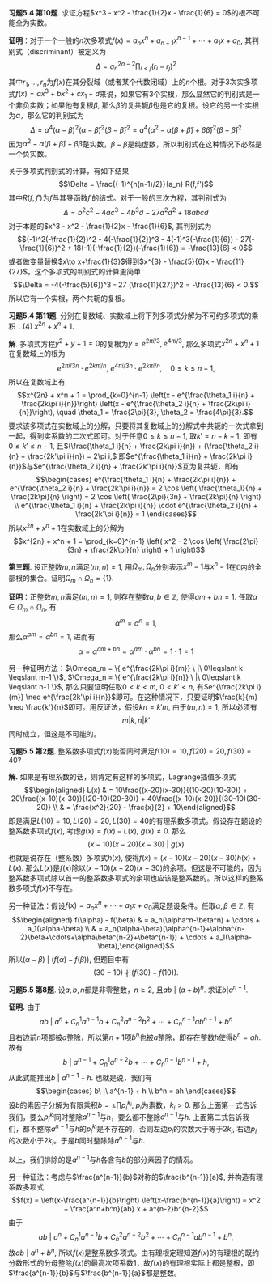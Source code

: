 **习题5.4 第10题**.
求证方程$x^3 - x^2 - \frac{1}{2}x - \frac{1}{6} = 0$的根不可能全为实数。

**证明**：对于一个一般的$n$次多项式$f(x) = a_{n}x^{n}+a_{n-1}x^{n-1}+\cdots +a_{1}x+a_{0}$,
其判别式（discriminant）被定义为
$$\Delta = a_n^{2n-2} \prod_{i< j} (r_i - r_j)^2$$
其中$r_1,\ldots, r_n$为$f(x)$在其分裂域（或者某个代数闭域）上的$n$个根。对于3次实多项式$f(x) = ax^3+bx^2+cx_1+d$来说，如果它有3个实根，那么显然它的判别式是一个非负实数；如果他有复根$\beta$,
那么$\beta$的复共轭$\bar{\beta}$也是它的复根。设它的另一个实根为$\alpha$，那么它的判别式为
$$\Delta = a^4 (\alpha-\beta)^2(\alpha-\bar{\beta})^2(\beta-\bar{\beta})^2 = a^4 (\alpha^2-\alpha(\beta+\bar{\beta})+\beta\bar{\beta})^2 (\beta-\bar{\beta})^2$$
因为$\alpha^2-\alpha(\beta+\bar{\beta})+\beta\bar{\beta}$是实数，$\beta-\bar{\beta}$是纯虚数，所以判别式在这种情况下必然是一个负实数。

关于多项式判别式的计算，有如下结果
$$\Delta = \frac{(-1)^{n(n-1)/2}}{a_n} R(f,f')$$
其中$R(f,f')$为$f$与其导函数$f'$的结式。对于一般的三次方程，其判别式为
$$\Delta = b^{2}c^{2}-4ac^{3}-4b^{3}d-27a^{2}d^{2}+18abcd$$
对于本题的$x^3 - x^2 - \frac{1}{2}x - \frac{1}{6}$, 其判别式为
$$(-1)^2(-\frac{1}{2})^2 - 4(-\frac{1}{2})^3 - 4(-1)^3(-\frac{1}{6}) - 27(-\frac{1}{6})^2 + 18(-1)(-\frac{1}{2})(-\frac{1}{6}) = -\frac{13}{6} < 0$$
或者做变量替换$x\to x+\frac{1}{3}$得到$x^{3} - \frac{5}{6}x - \frac{11}{27}$，这个多项式的判别式的计算更简单
$$\Delta = -4(-\frac{5}{6})^3 - 27 (\frac{11}{27})^2 = -\frac{13}{6} < 0.$$
所以它有一个实根，两个共轭的复根。

**习题5.4 第11题**.
分别在复数域、实数域上将下列多项式分解为不可约多项式的乘积：(4)
$x^{2n} + x^n + 1$.

**解**.
多项式方程$y^2 + y + 1 = 0$的复根为$y = e^{2\pi i/3}, e^{4\pi i/3}$,
那么多项式$x^{2n} + x^n + 1$在复数域上的根为
$$e^{2\pi i/3n} \cdot e^{2k\pi i/n},\ e^{4\pi i/3n} \cdot e^{2k\pi i/n}, \quad 0 \leqslant k \leqslant n-1,$$
所以在复数域上有
$$x^{2n} + x^n + 1 = \prod_{k=0}^{n-1} \left(x - e^{\frac{\theta_1 i}{n} + \frac{2k\pi i}{n}}\right) \left(x - e^{\frac{\theta_2 i}{n} + \frac{2k\pi i}{n}}\right), \quad \theta_1 = \frac{2\pi}{3}, \theta_2 = \frac{4\pi}{3}.$$
要求该多项式在实数域上的分解，只要将其复数域上的分解式中共轭的一次式拿到一起，得到实系数的二次式即可。对于任意$0\leqslant k \leqslant n-1$,
取$k' = n-k-1$, 即有$0\leqslant k' \leqslant n-1$,
且$(\frac{\theta_1 i}{n} + \frac{2k\pi i}{n}) + (\frac{\theta_2 i}{n} + \frac{2k'\pi i}{n}) = 2\pi i,$
即$e^{\frac{\theta_1 i}{n} + \frac{2k\pi i}{n}}$与$e^{\frac{\theta_2 i}{n} + \frac{2k'\pi i}{n}}$互为复共轭，即有
$$\begin{cases}
e^{\frac{\theta_1 i}{n} + \frac{2k\pi i}{n}} + e^{\frac{\theta_2 i}{n} + \frac{2k'\pi i}{n}} = 2 \cos \left( \frac{\theta_1}{n} + \frac{2k\pi}{n} \right) = 2 \cos \left( \frac{2\pi}{3n} + \frac{2k\pi}{n} \right) \\
e^{\frac{\theta_1 i}{n} + \frac{2k\pi i}{n}} \cdot e^{\frac{\theta_2 i}{n} + \frac{2k'\pi i}{n}} = 1
\end{cases}$$
所以$x^{2n} + x^n + 1$在实数域上的分解为
$$x^{2n} + x^n + 1 = \prod_{k=0}^{n-1} \left( x^2 - 2 \cos \left( \frac{2\pi}{3n} + \frac{2k\pi}{n} \right) + 1 \right)$$

**第三题**. 设正整数$m,n$满足$(m,n)=1$,
用$\Omega_m, \Omega_n$分别表示$x^m-1$与$x^n-1$在$\mathbb{C}$内的全部根的集合。证明$\Omega_m \cap \Omega_n = \{1\}$.

**证明**：正整数$m,n$满足$(m,n)=1$, 则存在整数$a,b\in\mathbb{Z}$,
使得$am+bn=1$. 任取$\alpha\in \Omega_m \cap \Omega_n$, 有
$$\alpha^m = \alpha^n = 1,$$
那么$\alpha^{am} = \alpha^{bn} = 1,$ 进而有
$$\alpha = \alpha^{am+bn} = \alpha^{am} \cdot \alpha^{bn} = 1 \cdot 1 = 1$$

另一种证明方法：$\Omega_m = \{ e^{\frac{2k\pi i}{m}} \ |\ 0\leqslant k \leqslant m-1 \}$,
$\Omega_n = \{ e^{\frac{2k\pi i}{n}} \ |\ 0\leqslant k \leqslant n-1 \}$,
那么只要证明任取$0 < k < m$, $0 < k' < n$,
有$e^{\frac{2k\pi i}{m}} \neq e^{\frac{2k'\pi i}{n}}$即可。在这种情况下，只要证明$\frac{k}{m} \neq \frac{k'}{n}$即可。用反证法，假设$kn=k'm$,
由于$(m,n)=1$, 所以必须有
$$m|k, n|k'$$
同时成立，但这是不可能的。

**习题5.5 第2题**.
整系数多项式$f(x)$能否同时满足$f(10)=10, f(20)=20, f(30)=40$?

**解.** 如果是有理系数的话，则肯定有这样的多项式，Lagrange插值多项式
$$\begin{aligned}
L(x) & = 10\frac{(x-20)(x-30)}{(10-20)(10-30)} + 20\frac{(x-10)(x-30)}{(20-10)(20-30)} + 40\frac{(x-10)(x-20)}{(30-10)(30-20)} \\
& = \frac{x^2}{20} - \frac{x}{2} + 10\end{aligned}$$
即是满足$L(10)=10, L(20)=20, L(30)=40$的有理系数多项式。假设存在题设的整系数多项式$f(x)$,
考虑$g(x) = f(x) - L(x)$, $g(x) \neq 0$. 那么
$$(x-10)(x-20)(x-30) \ |\ g(x)$$
也就是说存在（整系数）多项式$h(x)$,
使得$f(x) = (x-10)(x-20)(x-30)h(x) + L(x)$.
那么$L(x)$是$f(x)$除以$(x-10)(x-20)(x-30)$的余项。但这是不可能的，因为整系数多项式除以首一的整系数多项式的余项也应该是整系数的。所以这样的整系数多项式$f(x)$不存在。

另一种证法：假设$f(x) = a_nx^n + \cdots + a_1x + a_0$满足题设条件。任取$\alpha,\beta\in\mathbb{Z}$,
有
$$\begin{aligned}
f(\alpha) - f(\beta) & = a_n(\alpha^n-\beta^n) + \cdots + a_1(\alpha-\beta) \\
& = a_n(\alpha-\beta)(\alpha^{n-1}+\alpha^{n-2}\beta+\cdots+\alpha\beta^{n-2}+\beta^{n-1}) + \cdots + a_1(\alpha-\beta),\end{aligned}$$
所以$(\alpha-\beta) \ |\ (f(\alpha) - f(\beta))$, 但题目中有
$$(30-10) \nmid (f(30)-f(10)).$$

**习题5.5 第8题**. 设$a,b,n$都是非零整数，$n\geqslant 2$,
且$ab\ |\ (a+b)^n$. 求证$b|a^{n-1}$.

**证明.** 由于
$$ab\ |\ a^n + C_n^1a^{n-1}b + C_n^2a^{n-2}b^2 + \cdots + C_n^{n-1}ab^{n-1} + b^n$$
且右边前$n$项都被$a$整除，所以第$n+1$项$b^n$也被$a$整除，即存在整数$h$使得$b^n = ah$.
故有
$$b\ |\ a^{n-1} + C_n^1a^{n-2}b + \cdots + C_n^{n-1}b^{n-1} + h,$$
从此式能推出$b\ |\ a^{n-1} + h$. 也就是说，我们有
$$\begin{cases}
b\ |\ a^{n-1} + h \\
b^n = ah
\end{cases}$$
设$b$的素因子分解为有限乘积$b = \pm \prod p_i^{k_i}$,
$p_i$为素数，$k_i>0$.
那么上面第一式告诉我们，要么$p_i^{k_i}$同时整除$a^{n-1}$与$h$，要么都不整除$a^{n-1}$与$h$.
上面第二式告诉我们，都不整除$a^{n-1}$与$h$的$p_i^{k_i}$是不存在的，否则左边$p_i$的次数大于等于$2k_i$,
右边$p_i$的次数小于$2k_i$。于是$b$同时整除除$a^{n-1}$与$h$.

以上，我们排除的是$a^{n-1}$与$h$各含有$b$的部分素因子的情况。

另一种证法：考虑与$\frac{a^{n-1}}{b}$对称的$\frac{b^{n-1}}{a}$,
并构造有理系数多项式
$$f(x) = \left(x-\frac{a^{n-1}}{b}\right) \left(x-\frac{b^{n-1}}{a}\right) = x^2 + \frac{a^n+b^n}{ab} x + a^{n-2}b^{n-2}$$
由于
$$ab\ |\ a^n + C_n^1a^{n-1}b + C_n^2a^{n-2}b^2 + \cdots + C_n^{n-1}ab^{n-1} + b^n,$$
故$ab\ |\ a^n + b^n,$
所以$f(x)$是整系数多项式。由有理根定理知道$f(x)$的有理根的既约分数形式的分母整除$f(x)$的最高次项系数1，故$f(x)$的有理根实际上都是整根，即$\frac{a^{n-1}}{b}$与$\frac{b^{n-1}}{a}$都是整数。
